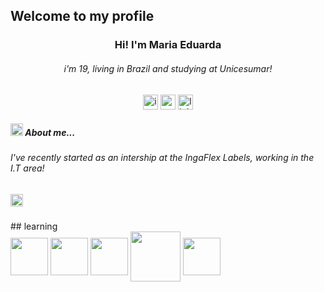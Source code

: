 ## Welcome to my profile 
<h3 align="center">Hi! I'm Maria Eduarda</h3>
<h6 align="center">i'm 19, living in Brazil and studying at Unicesumar!</h6>


<p align="center">
<a href = "https://instagram.com/_duudafs"><img width="24" height="24" src="https://img.icons8.com/color-pixels/32/instagram-new.png" alt="instagram-new"></a>
<a href = "mailto:dudascomparin@gmail.com"><img width="24" height="24" src="https://img.icons8.com/color-pixels/32/gmail-new.png" alt="gmail-new"></a>
<a href = "mailto:dudascomparin@gmail.com"><img width="24" height="24" src="https://img.icons8.com/color-pixels/32/linkedin.png" alt="linkedin"></a>
</p>
<h5 style="font-weight: bold;"><img width="20" height="20" src="https://img.icons8.com/color-pixels/32/peach.png" alt="peach">  About me...</h4>
<p text-align="center">
<h6>I've recently started as an intership at the IngaFlex Labels, working in the I.T area!</h6>
</p>
<h5 style="font-weight: bold;"><img width="20" height="20" src="https://img.icons8.com/color-pixels/32/cursor.png" alt="cursor"></h4> ## learning
<div>
  <img src ="https://img.shields.io/badge/HTML5-E34F26?style=for-the-badge&logo=html5&logoColor=white" align="center" heigth="50" width="60">
  <img src ="https://img.shields.io/badge/CSS-87b576?&style=for-the-badge&logo=css3&logoColor=white" align="center" heigth="50" width="60">
  <img src ="https://img.shields.io/badge/C%2B%2B-7ba4b5?style=for-the-badge&logo=c%2B%2B&logoColor=white" align="center" heigth="50" width="60">
  <img src ="https://img.shields.io/badge/JavaScript-cfa7c1.svg?style=for-the-badge&logo=JavaScript&logoColor=black" align="center" heigth="60" width="80">
  <img src ="https://img.shields.io/badge/PHP-777BB4?style=for-the-badge&logo=php&logoColor=white" align="center" heigth="50" width="60">
 
 
</div>



